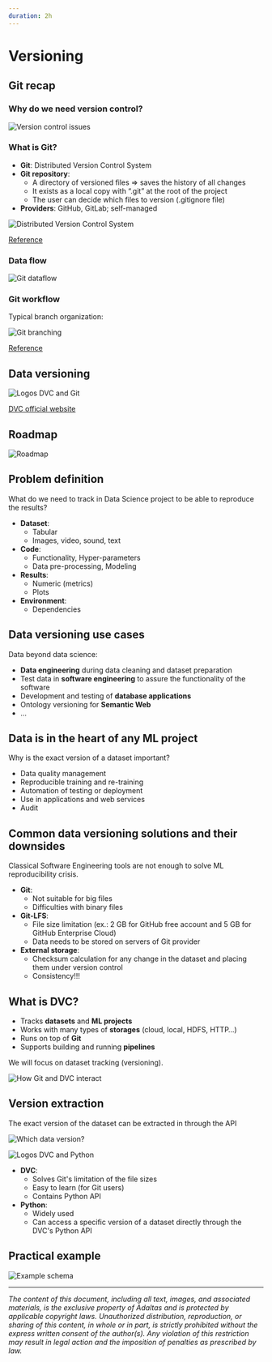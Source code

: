 ```yaml
---
duration: 2h
---
```


# Versioning

## Git recap

### Why do we need version control?

![Version control issues](./assets/doc_ver_joke.png)

### What is Git?

- **Git**: Distributed Version Control System
- **Git repository**:
  - A directory of versioned files => saves the history of all changes
  - It exists as a local copy with “.git” at the root of the project
  - The user can decide which files to version (.gitignore file)
- **Providers**: GitHub, GitLab; self-managed

![Distributed Version Control System](./assets/distributed_vcs.png)

[Reference](https://git-scm.com/book/en/v2/Getting-Started-About-Version-Control)

### Data flow

![Git dataflow](./assets/git_dataflow.png)

### Git workflow

Typical branch organization:

![Git branching](./assets/git_branching.png)

[Reference](https://www.atlassian.com/git/tutorials/comparing-workflows/gitflow-workflow)

## Data versioning

![Logos DVC and Git](./assets/logo_dvc_git.png)

[DVC official website](https://dvc.org/)

## Roadmap

![Roadmap](./assets/roadmap.png)

## Problem definition

What do we need to track in Data Science project to be able to reproduce the results?

- **Dataset**:
  - Tabular
  - Images, video, sound, text
- **Code**:
  - Functionality, Hyper-parameters
  - Data pre-processing, Modeling
- **Results**:
  - Numeric (metrics)
  - Plots
- **Environment**:
  - Dependencies

## Data versioning use cases

Data beyond data science:

- **Data engineering** during data cleaning and dataset preparation
- Test data in **software engineering** to assure the functionality of the software
- Development and testing of **database applications**
- Ontology versioning for **Semantic Web**
- ...

## Data is in the heart of any ML project

Why is the exact version of a dataset important?

- Data quality management
- Reproducible training and re-training
- Automation of testing or deployment
- Use in applications and web services
- Audit

## Common data versioning solutions and their downsides

Classical Software Engineering tools are not enough to solve ML reproducibility crisis.

- **Git**:
  - Not suitable for big files
  - Difficulties with binary files
- **Git-LFS**:
  - File size limitation (ex.: 2 GB for GitHub free account and 5 GB for GitHub Enterprise Cloud)
  - Data needs to be stored on servers of Git provider
- **External storage**:
  - Checksum calculation for any change in the dataset and placing them under version control
  - Consistency!!!

## What is DVC?

- Tracks **datasets** and **ML projects**
- Works with many types of **storages** (cloud, local, HDFS, HTTP…)
- Runs on top of **Git**
- Supports building and running **pipelines**

We will focus on dataset tracking (versioning).

![How Git and DVC interact](./assets/interface_dvc_git.png)

## Version extraction

The exact version of the dataset can be extracted in through the API

![Which data version?](./assets/data_ver_joke.jpeg)

![Logos DVC and Python](./assets/logo_dvc_python.png)

- **DVC**:
  - Solves Git's limitation of the file sizes
  - Easy to learn (for Git users)
  - Contains Python API
- **Python**:
  - Widely used
  - Can access a specific version of a dataset directly through the DVC's Python API

## Practical example

![Example schema](./assets/lab_schema.png)

---

*The content of this document, including all text, images, and associated materials, is the exclusive property of Adaltas and is protected by applicable copyright laws. Unauthorized distribution, reproduction, or sharing of this content, in whole or in part, is strictly prohibited without the express written consent of the author(s). Any violation of this restriction may result in legal action and the imposition of penalties as prescribed by law.*
